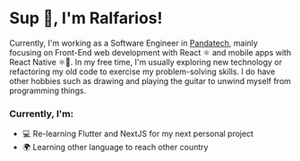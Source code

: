 # Sup 👋, I'm Ralfarios!

Currently, I'm working as a Software Engineer in <a href="https://pandatech.io/">Pandatech</a>, mainly focusing on Front-End web development with React ⚛️ and mobile apps with React Native ⚛️📱. In my free time, I'm usually exploring new technology or refactoring my old code to exercise my problem-solving skills. I do have other hobbies such as drawing and playing the guitar to unwind myself from programming things.

### Currently, I'm:
- 💻 Re-learning Flutter and NextJS for my next personal project
- 🌍 Learning other language to reach other country


